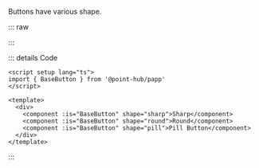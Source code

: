Buttons have various shape.

::: raw

<ClientOnly>
  <ButtonShape />
</ClientOnly>

:::

::: details Code

```vue
<script setup lang="ts">
import { BaseButton } from '@point-hub/papp'
</script>

<template>
  <div>
    <component :is="BaseButton" shape="sharp">Sharp</component>
    <component :is="BaseButton" shape="round">Round</component>
    <component :is="BaseButton" shape="pill">Pill Button</component>
  </div>
</template>
```

:::

